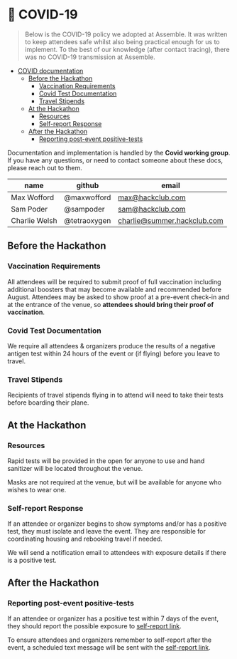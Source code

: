 # 🦠 COVID-19

> Below is the COVID-19 policy we adopted at Assemble. It was written to keep attendees safe whilst also being practical enough for us to implement. To the best of our knowledge (after contact tracing), there was no COVID-19 transmission at Assemble.

- [COVID documentation](#covid-documentation)
  - [Before the Hackathon](#before-the-hackathon)
    - [Vaccination Requirements](#vaccination-requirements)
    - [Covid Test Documentation](#covid-test-documentation)
    - [Travel Stipends](#travel-stipends)
  - [At the Hackathon](#at-the-hackathon)
    - [Resources](#resources)
    - [Self-report Response](#self-report-response)
  - [After the Hackathon](#after-the-hackathon)
    - [Reporting post-event positive-tests](#reporting-post-event-positive-tests)

Documentation and implementation is handled by the **Covid working group**. If you have any questions, or need to contact someone about these docs, please reach out to them.

| name          | github       | email                       |
| ------------- | ------------ | --------------------------- |
| Max Wofford   | @maxwofford  | max@hackclub.com            |
| Sam Poder     | @sampoder    | sam@hackclub.com            |
| Charlie Welsh | @tetraoxygen | charlie@summer.hackclub.com |

## Before the Hackathon

### Vaccination Requirements

All attendees will be required to submit proof of full vaccination including additional boosters that may become available and recommended before August. Attendees may be asked to show proof at a pre-event check-in and at the entrance of the venue, so **attendees should bring their proof of vaccination**.

### Covid Test Documentation

We require all attendees & organizers produce the results of a negative antigen test within 24 hours of the event or (if flying) before you leave to travel.

### Travel Stipends

Recipients of travel stipends flying in to attend will need to take their tests before boarding their plane.

## At the Hackathon

### Resources

Rapid tests will be provided in the open for anyone to use and hand sanitizer will be located throughout the venue.

Masks are not required at the venue, but will be available for anyone who wishes to wear one.

### Self-report Response

If an attendee or organizer begins to show symptoms and/or has a positive test, they must isolate and leave the event. They are responsible for coordinating housing and rebooking travel if needed.

We will send a notification email to attendees with exposure details if there is a positive test.

## After the Hackathon

### Reporting post-event positive-tests

If an attendee or organizer has a positive test within 7 days of the event, they should report the possible exposure to [self-report link].

To ensure attendees and organizers remember to self-report after the event, a scheduled text message will be sent with the [self-report link].

[self-report link]: https://airtable.com/shr7cGWMSKPTGrGe4
